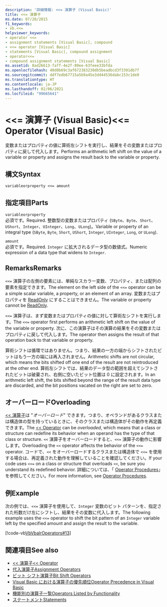 ```yaml
---
description: '詳細情報: <<= 演算子 (Visual Basic)'
title: <<= 演算子
ms.date: 07/20/2015
f1_keywords:
- vb.<<=
helpviewer_keywords:
- operator <<=
- assignment statements [Visual Basic], compound
- <<= operator [Visual Basic]
- statements [Visual Basic], compound assignment
- operator<<=
- compound assignment statements [Visual Basic]
ms.assetid: 8ad26613-faff-4e2f-89ee-63feee33bfda
ms.openlocfilehash: 40d0b69c3af672383230db5beadbcd3f3391db7f
ms.sourcegitcommit: ddf7edb67715a5b9a45e3dd44536dabc153c1de0
ms.translationtype: HT
ms.contentlocale: ja-JP
ms.lasthandoff: 02/06/2021
ms.locfileid: "99665641"
---
```

# <a name="-operator-visual-basic"></a><span data-ttu-id="3cd99-103">\<\<= 演算子 (Visual Basic)</span><span class="sxs-lookup"><span data-stu-id="3cd99-103">\<\<= Operator (Visual Basic)</span></span>

<span data-ttu-id="3cd99-104">変数またはプロパティの値に算術左シフトを実行し、結果をその変数またはプロパティに戻して代入します。</span><span class="sxs-lookup"><span data-stu-id="3cd99-104">Performs an arithmetic left shift on the value of a variable or property and assigns the result back to the variable or property.</span></span>  
  
## <a name="syntax"></a><span data-ttu-id="3cd99-105">構文</span><span class="sxs-lookup"><span data-stu-id="3cd99-105">Syntax</span></span>  
  
```vb  
variableorproperty <<= amount  
```  
  
## <a name="parts"></a><span data-ttu-id="3cd99-106">指定項目</span><span class="sxs-lookup"><span data-stu-id="3cd99-106">Parts</span></span>  

 `variableorproperty`  
 <span data-ttu-id="3cd99-107">必須です。</span><span class="sxs-lookup"><span data-stu-id="3cd99-107">Required.</span></span> <span data-ttu-id="3cd99-108">整数型の変数またはプロパティ (`SByte`、`Byte`、`Short`、`UShort`、`Integer`、`UInteger`、`Long`、`ULong`)。</span><span class="sxs-lookup"><span data-stu-id="3cd99-108">Variable or property of an integral type (`SByte`, `Byte`, `Short`, `UShort`, `Integer`, `UInteger`, `Long`, or `ULong`).</span></span>  
  
 `amount`  
 <span data-ttu-id="3cd99-109">必須です。</span><span class="sxs-lookup"><span data-stu-id="3cd99-109">Required.</span></span> <span data-ttu-id="3cd99-110">`Integer` に拡大されるデータ型の数値式。</span><span class="sxs-lookup"><span data-stu-id="3cd99-110">Numeric expression of a data type that widens to `Integer`.</span></span>  
  
## <a name="remarks"></a><span data-ttu-id="3cd99-111">Remarks</span><span class="sxs-lookup"><span data-stu-id="3cd99-111">Remarks</span></span>  

 <span data-ttu-id="3cd99-112">`<<=` 演算子の左側の要素には、単純なスカラー変数、プロパティ、または配列の要素を指定できます。</span><span class="sxs-lookup"><span data-stu-id="3cd99-112">The element on the left side of the `<<=` operator can be a simple scalar variable, a property, or an element of an array.</span></span> <span data-ttu-id="3cd99-113">変数またはプロパティを [ReadOnly](../modifiers/readonly.md) にすることはできません。</span><span class="sxs-lookup"><span data-stu-id="3cd99-113">The variable or property cannot be [ReadOnly](../modifiers/readonly.md).</span></span>  
  
 <span data-ttu-id="3cd99-114">`<<=` 演算子は、まず変数またはプロパティの値に対して算術左シフトを実行します。</span><span class="sxs-lookup"><span data-stu-id="3cd99-114">The `<<=` operator first performs an arithmetic left shift on the value of the variable or property.</span></span> <span data-ttu-id="3cd99-115">次に、この演算子はその演算の結果をその変数またはプロパティに戻して代入します。</span><span class="sxs-lookup"><span data-stu-id="3cd99-115">The operator then assigns the result of that operation back to that variable or property.</span></span>  
  
 <span data-ttu-id="3cd99-116">算術シフトは循環ではありません。つまり、結果の一方の端からシフトされたビットはもう一方の端には再入されません。</span><span class="sxs-lookup"><span data-stu-id="3cd99-116">Arithmetic shifts are not circular, which means the bits shifted off one end of the result are not reintroduced at the other end.</span></span> <span data-ttu-id="3cd99-117">算術左シフトでは、結果のデータ型の範囲を超えてシフトされたビットは破棄され、右側に空いたビット位置は 0 に設定されます。</span><span class="sxs-lookup"><span data-stu-id="3cd99-117">In an arithmetic left shift, the bits shifted beyond the range of the result data type are discarded, and the bit positions vacated on the right are set to zero.</span></span>  
  
## <a name="overloading"></a><span data-ttu-id="3cd99-118">オーバーロード</span><span class="sxs-lookup"><span data-stu-id="3cd99-118">Overloading</span></span>  

 <span data-ttu-id="3cd99-119">[<< 演算子](left-shift-operator.md)は "*オーバーロード*" できます。つまり、オペランドがあるクラスまたは構造体の型を持っているときに、そのクラスまたは構造体がその動作を再定義できます。</span><span class="sxs-lookup"><span data-stu-id="3cd99-119">The [<< Operator](left-shift-operator.md) can be *overloaded*, which means that a class or structure can redefine its behavior when an operand has the type of that class or structure.</span></span> <span data-ttu-id="3cd99-120">`<<` 演算子をオーバーロードすると、`<<=` 演算子の動作に影響します。</span><span class="sxs-lookup"><span data-stu-id="3cd99-120">Overloading the `<<` operator affects the behavior of the `<<=` operator.</span></span> <span data-ttu-id="3cd99-121">コードで、`<<` をオーバーロードするクラスまたは構造体で `<<=` を使用する場合は、再定義された動作を理解していることを確認してください。</span><span class="sxs-lookup"><span data-stu-id="3cd99-121">If your code uses `<<=` on a class or structure that overloads `<<`, be sure you understand its redefined behavior.</span></span> <span data-ttu-id="3cd99-122">詳細については、「 [Operator Procedures](../../programming-guide/language-features/procedures/operator-procedures.md)」を参照してください。</span><span class="sxs-lookup"><span data-stu-id="3cd99-122">For more information, see [Operator Procedures](../../programming-guide/language-features/procedures/operator-procedures.md).</span></span>  
  
## <a name="example"></a><span data-ttu-id="3cd99-123">例</span><span class="sxs-lookup"><span data-stu-id="3cd99-123">Example</span></span>  

 <span data-ttu-id="3cd99-124">次の例では、`<<=` 演算子を使用して、`Integer` 変数のビット パターンを、指定された桁数だけ左にシフトし、結果をその変数に代入します。</span><span class="sxs-lookup"><span data-stu-id="3cd99-124">The following example uses the `<<=` operator to shift the bit pattern of an `Integer` variable left by the specified amount and assign the result to the variable.</span></span>  
  
 [!code-vb[VbVbalrOperators#13](~/samples/snippets/visualbasic/VS_Snippets_VBCSharp/VbVbalrOperators/VB/Class1.vb#13)]  
  
## <a name="see-also"></a><span data-ttu-id="3cd99-125">関連項目</span><span class="sxs-lookup"><span data-stu-id="3cd99-125">See also</span></span>

- [<span data-ttu-id="3cd99-126"><< 演算子</span><span class="sxs-lookup"><span data-stu-id="3cd99-126"><< Operator</span></span>](left-shift-operator.md)
- [<span data-ttu-id="3cd99-127">代入演算子</span><span class="sxs-lookup"><span data-stu-id="3cd99-127">Assignment Operators</span></span>](assignment-operators.md)
- [<span data-ttu-id="3cd99-128">ビット シフト演算子</span><span class="sxs-lookup"><span data-stu-id="3cd99-128">Bit Shift Operators</span></span>](bit-shift-operators.md)
- [<span data-ttu-id="3cd99-129">Visual Basic における演算子の優先順位</span><span class="sxs-lookup"><span data-stu-id="3cd99-129">Operator Precedence in Visual Basic</span></span>](operator-precedence.md)
- [<span data-ttu-id="3cd99-130">機能別の演算子一覧</span><span class="sxs-lookup"><span data-stu-id="3cd99-130">Operators Listed by Functionality</span></span>](operators-listed-by-functionality.md)
- [<span data-ttu-id="3cd99-131">ステートメント</span><span class="sxs-lookup"><span data-stu-id="3cd99-131">Statements</span></span>](../../programming-guide/language-features/statements.md)
